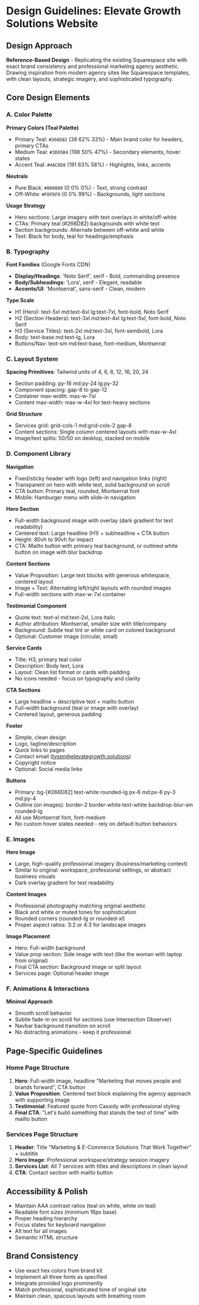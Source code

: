# Design Guidelines: Elevate Growth Solutions Website

## Design Approach
**Reference-Based Design** - Replicating the existing Squarespace site with exact brand consistency and professional marketing agency aesthetic. Drawing inspiration from modern agency sites like Squarespace templates, with clean layouts, strategic imagery, and sophisticated typography.

## Core Design Elements

### A. Color Palette

**Primary Colors (Teal Palette)**
- Primary Teal: `#266D82` (38 62% 33%) - Main brand color for headers, primary CTAs
- Medium Teal: `#3D95B4` (198 50% 47%) - Secondary elements, hover states
- Accent Teal: `#4AC0D8` (191 63% 58%) - Highlights, links, accents

**Neutrals**
- Pure Black: `#000000` (0 0% 0%) - Text, strong contrast
- Off-White: `#FDFDFD` (0 0% 99%) - Backgrounds, light sections

**Usage Strategy**
- Hero sections: Large imagery with text overlays in white/off-white
- CTAs: Primary teal (#266D82) backgrounds with white text
- Section backgrounds: Alternate between off-white and white
- Text: Black for body, teal for headings/emphasis

### B. Typography

**Font Families** (Google Fonts CDN)
- **Display/Headings**: 'Noto Serif', serif - Bold, commanding presence
- **Body/Subheadings**: 'Lora', serif - Elegant, readable
- **Accents/UI**: 'Montserrat', sans-serif - Clean, modern

**Type Scale**
- H1 (Hero): text-5xl md:text-6xl lg:text-7xl, font-bold, Noto Serif
- H2 (Section Headers): text-3xl md:text-4xl lg:text-5xl, font-bold, Noto Serif
- H3 (Service Titles): text-2xl md:text-3xl, font-semibold, Lora
- Body: text-base md:text-lg, Lora
- Buttons/Nav: text-sm md:text-base, font-medium, Montserrat

### C. Layout System

**Spacing Primitives**: Tailwind units of 4, 6, 8, 12, 16, 20, 24
- Section padding: py-16 md:py-24 lg:py-32
- Component spacing: gap-8 to gap-12
- Container max-width: max-w-7xl
- Content max-width: max-w-4xl for text-heavy sections

**Grid Structure**
- Services grid: grid-cols-1 md:grid-cols-2 gap-8
- Content sections: Single column centered layouts with max-w-4xl
- Image/text splits: 50/50 on desktop, stacked on mobile

### D. Component Library

**Navigation**
- Fixed/sticky header with logo (left) and navigation links (right)
- Transparent on hero with white text, solid background on scroll
- CTA button: Primary teal, rounded, Montserrat font
- Mobile: Hamburger menu with slide-in navigation

**Hero Section**
- Full-width background image with overlay (dark gradient for text readability)
- Centered text: Large headline (H1) + subheadline + CTA button
- Height: 80vh to 90vh for impact
- CTA: Mailto button with primary teal background, or outlined white button on image with blur backdrop

**Content Sections**
- Value Proposition: Large text blocks with generous whitespace, centered layout
- Image + Text: Alternating left/right layouts with rounded images
- Full-width sections with max-w-7xl container

**Testimonial Component**
- Quote text: text-xl md:text-2xl, Lora italic
- Author attribution: Montserrat, smaller size with title/company
- Background: Subtle teal tint or white card on colored background
- Optional: Customer image (circular, small)

**Service Cards**
- Title: H3, primary teal color
- Description: Body text, Lora
- Layout: Clean list format or cards with padding
- No icons needed - focus on typography and clarity

**CTA Sections**
- Large headline + descriptive text + mailto button
- Full-width background (teal or image with overlay)
- Centered layout, generous padding

**Footer**
- Simple, clean design
- Logo, tagline/description
- Quick links to pages
- Contact email (tysen@elevategrowth.solutions)
- Copyright notice
- Optional: Social media links

**Buttons**
- Primary: bg-[#266D82] text-white rounded-lg px-6 md:px-8 py-3 md:py-4
- Outline (on images): border-2 border-white text-white backdrop-blur-sm rounded-lg
- All use Montserrat font, font-medium
- No custom hover states needed - rely on default button behaviors

### E. Images

**Hero Image**
- Large, high-quality professional imagery (business/marketing context)
- Similar to original: workspace, professional settings, or abstract business visuals
- Dark overlay gradient for text readability

**Content Images**
- Professional photography matching original aesthetic
- Black and white or muted tones for sophistication
- Rounded corners (rounded-lg or rounded-xl)
- Proper aspect ratios: 3:2 or 4:3 for landscape images

**Image Placement**
- Hero: Full-width background
- Value prop section: Side image with text (like the woman with laptop from original)
- Final CTA section: Background image or split layout
- Services page: Optional header image

### F. Animations & Interactions

**Minimal Approach**
- Smooth scroll behavior
- Subtle fade-in on scroll for sections (use Intersection Observer)
- Navbar background transition on scroll
- No distracting animations - keep it professional

## Page-Specific Guidelines

### Home Page Structure
1. **Hero**: Full-width image, headline "Marketing that moves people and brands forward", CTA button
2. **Value Proposition**: Centered text block explaining the agency approach with supporting image
3. **Testimonial**: Featured quote from Cassidy with professional styling
4. **Final CTA**: "Let's build something that stands the test of time" with mailto button

### Services Page Structure
1. **Header**: Title "Marketing & E-Commerce Solutions That Work Together" + subtitle
2. **Hero Image**: Professional workspace/strategy session imagery
3. **Services List**: All 7 services with titles and descriptions in clean layout
4. **CTA**: Contact section with mailto button

## Accessibility & Polish

- Maintain AAA contrast ratios (teal on white, white on teal)
- Readable font sizes (minimum 16px base)
- Proper heading hierarchy
- Focus states for keyboard navigation
- Alt text for all images
- Semantic HTML structure

## Brand Consistency
- Use exact hex colors from brand kit
- Implement all three fonts as specified
- Integrate provided logo prominently
- Match professional, sophisticated tone of original site
- Maintain clean, spacious layouts with breathing room